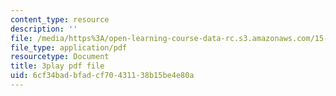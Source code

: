 ```yaml
---
content_type: resource
description: ''
file: /media/https%3A/open-learning-course-data-rc.s3.amazonaws.com/15-071-the-analytics-edge-spring-2017/6cf34badbfadcf70431138b15be4e80a_Cfx7hyAoGL4.pdf
file_type: application/pdf
resourcetype: Document
title: 3play pdf file
uid: 6cf34bad-bfad-cf70-4311-38b15be4e80a
---
```


